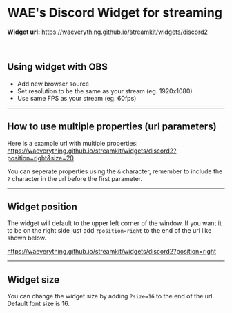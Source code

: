 # WAE's Discord Widget for streaming

**Widget url:** https://waeverything.github.io/streamkit/widgets/discord2

<br>

## Using widget with OBS
- Add new browser source
- Set resolution to be the same as your stream (eg. 1920x1080)
- Use same FPS as your stream (eg. 60fps)

***

## How to use multiple properties (url parameters)
Here is a example url with multiple properties: https://waeverything.github.io/streamkit/widgets/discord2?position=right&size=20

You can seperate properties using the `&` character, remember to include the `?` character in the url before the first parameter.

***

## Widget position
The widget will default to the upper left corner of the window. If you want it to be on the right side just add `?position=right` to the end of the url like shown below.

https://waeverything.github.io/streamkit/widgets/discord2?position=right

***

## Widget size
You can change the widget size by adding `?size=16` to the end of the url. Default font size is 16.